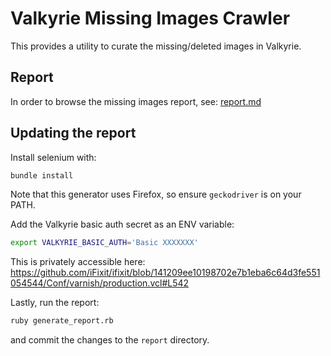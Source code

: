 # Valkyrie Missing Images Crawler

This provides a utility to curate the missing/deleted images in Valkyrie.

## Report

In order to browse the missing images report, see: [report.md](report/report.md)

## Updating the report

Install selenium with:
```sh
bundle install
```
Note that this generator uses Firefox, so ensure `geckodriver` is on your PATH.

Add the Valkyrie basic auth secret as an ENV variable:
```sh
export VALKYRIE_BASIC_AUTH='Basic XXXXXXX'
```
This is privately accessible here:
https://github.com/iFixit/ifixit/blob/141209ee10198702e7b1eba6c64d3fe551054544/Conf/varnish/production.vcl#L542

Lastly, run the report:
```sh
ruby generate_report.rb
```
and commit the changes to the `report` directory.
